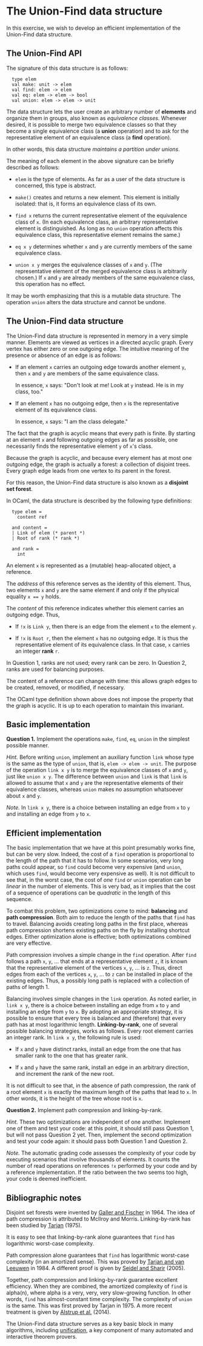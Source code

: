 # The Union-Find data structure

In this exercise, we wish to develop an efficient implementation
of the Union-Find data structure.

## The Union-Find API

The signature of this data structure is as follows:

```
  type elem
  val make: unit -> elem
  val find: elem -> elem
  val eq: elem -> elem -> bool
  val union: elem -> elem -> unit
```

The data structure lets the user create an arbitrary number of **elements**
and organize them in groups, also known as *equivalence classes*. Whenever
desired, it is possible to merge two equivalence classes so that they become a
single equivalence class (a **union** operation) and to ask for the
representative element of an equivalence class (a **find** operation).

In other words, this data structure *maintains a partition under unions*.

The meaning of each element in the above signature can be briefly described as
follows:

* `elem` is the type of elements. As far as a user of the data structure
  is concerned, this type is abstract.

* `make()` creates and returns a new element. This element is initially
  isolated: that is, it forms an equivalence class of its own.

* `find x` returns the current representative element of the equivalence class
  of `x`. (In each equivalence class, an arbitrary representative element is
  distinguished. As long as no `union` operation affects this equivalence
  class, this representative element remains the same.)

* `eq x y` determines whether `x` and `y` are currently members of the same
  equivalence class.

* `union x y` merges the equivalence classes of `x` and `y`. (The
  representative element of the merged equivalence class is arbitrarily
  chosen.) If `x` and `y` are already members of the same equivalence class,
  this operation has no effect.

It may be worth emphasizing that this is a mutable data structure. The
operation `union` alters the data structure and cannot be undone.

## The Union-Find data structure

The Union-Find data structure is represented in memory in a very simple
manner. Elements are viewed as vertices in a directed acyclic graph. Every
vertex has either zero or one outgoing edge. The intuitive meaning of the
presence or absence of an edge is as follows:

* If an element `x` carries an outgoing edge towards another element `y`, then
  `x` and `y` are members of the same equivalence class.

  In essence, `x` says: "Don't look at me! Look at `y` instead. He is in my
  class, too."

* If an element `x` has no outgoing edge, then `x` is the representative
  element of its equivalence class.

  In essence, `x` says: "I am the class delegate."

The fact that the graph is acyclic means that every path is finite. By
starting at an element `x` and following outgoing edges as far as possible,
one necessarily finds the representative element `y` of `x`'s class.

Because the graph is acyclic, and because every element has at most one
outgoing edge, the graph is actually a forest: a collection of disjoint
trees. Every graph edge leads from one vertex to its parent in the forest.

For this reason, the Union-Find data structure
is also known as a **disjoint set forest**.

In OCaml, the data structure is described by the following type definitions:

```
  type elem =
    content ref

  and content =
  | Link of elem (* parent *)
  | Root of rank (* rank *)

  and rank =
    int
```

An element `x` is represented as a (mutable) heap-allocated object, a reference.

The *address* of this reference serves as the identity of this element.
Thus, two elements `x` and `y` are the same element if and only if the
physical equality `x == y` holds.

The *content* of this reference indicates whether this element carries an
outgoing edge. Thus,

* If `!x` is `Link y`,
  then there is an edge from the element `x` to the element `y`.

* If `!x` is `Root r`,
  then the element `x` has no outgoing edge.
  It is thus the representative element of its equivalence class.
  In that case,
  `x` carries an integer **rank** `r`.

In Question 1, ranks are not used; every rank can be zero.
In Question 2, ranks are used for balancing purposes.

The content of a reference can change with time: this allows graph edges to be
created, removed, or modified, if necessary.

The OCaml type definition shown above does not impose the property that the
graph is acyclic. It is up to each operation to maintain this invariant.

## Basic implementation

**Question 1.** Implement the operations `make`, `find`, `eq`, `union` in the
  simplest possible manner.

*Hint.* Before writing `union`, implement an auxiliary function `link` whose
type is the same as the type of `union`, that is, `elem -> elem -> unit`. The
purpose of the operation `link x y` is to merge the equivalence classes of `x`
and `y`, just like `union x y`. The difference between `union` and `link` is
that `link` is allowed to assume that `x` and `y` are the representative
elements of their equivalence classes, whereas `union` makes no assumption
whatsoever about `x` and `y`.

*Note.* In `link x y`, there is a choice between installing an edge from `x`
to `y` and installing an edge from `y` to `x`.

## Efficient implementation

The basic implementation that we have at this point presumably works fine, but
can be very slow. Indeed, the cost of a `find` operation is proportional to
the length of the path that it has to follow. In some scenarios, very long
paths could appear, so `find` could become very expensive (and `union`, which
uses `find`, would become very expensive as well). It is not difficult to see
that, in the worst case, the cost of *one* `find` or `union` operation can be
*linear* in the number of elements. This is very bad, as it implies that the
cost of a sequence of operations can be *quadratic* in the length of this
sequence.

To combat this problem, two optimizations come to mind: **balancing** and **path
compression**. Both aim to reduce the length of the paths that `find` has to
travel. Balancing avoids creating long paths in the first place, whereas path
compression shortens existing paths on the fly by installing shortcut edges.
Either optimization alone is effective; both optimizations combined are very
effective.

Path compression involves a simple change in the `find` operation. After
`find` follows a path `x`, `y`, ... that ends at a representative element `z`,
it is known that the representative element of the vertices `x`, `y`, ... is
`z`. Thus, direct edges from each of the vertices `x`, `y`, ... to `z` can be
installed in place of the existing edges. Thus, a possibly long path is
replaced with a collection of paths of length 1.

Balancing involves simple changes in the `link` operation. As noted earlier,
in `link x y`, there is a choice between installing an edge from `x` to `y`
and installing an edge from `y` to `x`. By adopting an appropriate strategy,
it is possible to ensure that every tree is balanced and (therefore) that
every path has at most logarithmic length. **Linking-by-rank**, one of several
possible balancing strategies, works as follows. Every root element carries an
integer rank. In `link x y`, the following rule is used:

* If `x` and `y` have distinct ranks,
  install an edge from the one that has smaller rank
  to the one that has greater rank.

* If `x` and `y` have the same rank,
  install an edge in an arbitrary direction,
  and increment the rank of the new root.

It is not difficult to see that, in the absence of path compression, the rank
of a root element `x` is exactly the maximum length of the paths that lead to
`x`. In other words, it is the height of the tree whose root is `x`.

**Question 2.** Implement path compression and linking-by-rank.

*Hint.* These two optimizations are independent of one another. Implement one
of them and test your code: at this point, it should still pass Question 1,
but will not pass Question 2 yet. Then, implement the second optimization and
test your code again: it should pass both Question 1 and Question 2.

*Note.* The automatic grading code assesses the complexity of your code by
executing scenarios that involve thousands of elements. It counts the number
of read operations on references `!x` performed by your code and by a
reference implementation. If the ratio between the two seems too high, your
code is deemed inefficient.

## Bibliographic notes

Disjoint set forests were invented by
[Galler and Fischer](http://doi.acm.org/10.1145/364099.364331) in 1964.
The idea of path compression is attributed to McIlroy and Morris.
Linking-by-rank has been studied by
[Tarjan](http://www.csd.uwo.ca/~eschost/Teaching/07-08/CS445a/p215-tarjan.pdf)
(1975).

It is easy to see that linking-by-rank alone guarantees that `find` has
logarithmic worst-case complexity.

Path compression alone guarantees that `find` has logarithmic worst-case
complexity (in an amortized sense). This was proved by
[Tarjan and van Leeuwen](http://dx.doi.org/10.1145/62.2160) in 1984. A
different proof is given by
[Seidel and Sharir](http://dx.doi.org/10.1137/S0097539703439088) (2005).

Together, path compression and linking-by-rank guarantee excellent efficiency.
When they are combined, the amortized complexity of `find` is alpha(n), where
alpha is a very, very, very slow-growing function. In other words, `find`
has almost-constant time complexity. The complexity of `union` is the same.
This was first proved by Tarjan in 1975.
A more recent treatment is given by
[Alstrup et al.](http://doi.acm.org/10.1145/2636922) (2014).

The Union-Find data structure serves as a key basic block in many algorithms,
including [unification](https://en.wikipedia.org/wiki/Unification_(computer_science)),
a key component of many automated and interactive theorem provers.

